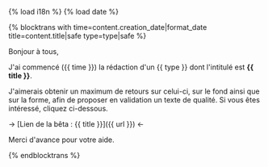 {% load i18n %}
{% load date %}

{% blocktrans with time=content.creation_date|format_date title=content.title|safe type=type|safe %}

Bonjour à tous,

J'ai commencé ({{ time }}) la rédaction d'un {{ type }} dont l'intitulé est 
**{{ title }}**.

J'aimerais obtenir un maximum de retours sur celui-ci, sur le fond ainsi que 
sur la forme, afin de proposer en validation un texte de qualité.
Si vous êtes intéressé, cliquez ci-dessous.

-> [Lien de la bêta : {{ title }}]({{ url }}) <-

Merci d'avance pour votre aide.

{%  endblocktrans %}
